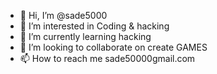 - 👋 Hi, I’m @sade5000
- 👀 I’m interested in Coding & hacking 
- 🌱 I’m currently learning hacking
- 💞️ I’m looking to collaborate on create GAMES
- 📫 How to reach me sade50000gmail.com

<!---
sade5000/sade5000 is a ✨ special ✨ repository because its `README.md` (this file) appears on your GitHub profile.
You can click the Preview link to take a look at your changes.
--->
